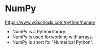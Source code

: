 # NumPy

https://www.w3schools.com/python/numpy

- NumPy is a Python library.
- NumPy is used for working with arrays.
- NumPy is short for "Numerical Python".

